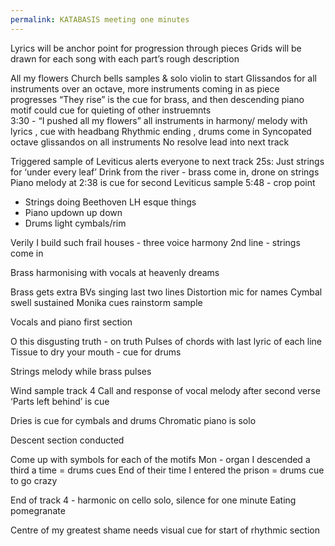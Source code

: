 ```yaml
---
permalink: KATABASIS meeting one minutes
---
```

Lyrics will be anchor point for progression through pieces
Grids will be drawn for each song with each part’s rough description 

All my flowers 
Church bells samples & solo violin to start
Glissandos for all instruments over an octave, more instruments coming in as piece progresses 
“They rise” is the cue for brass, and then descending piano motif could cue for quieting of other instruemnts  
3:30 - “I pushed all my flowers” all instruments in harmony/ melody with lyrics , cue with headbang
Rhythmic ending , drums come in 
Syncopated octave glissandos on all instruments 
No resolve lead into next track 


Triggered sample of Leviticus alerts everyone to next track 
25s: Just strings for ‘under every leaf’
Drink from the river - brass come in, drone on strings 
Piano melody at 2:38 is cue for second Leviticus sample 
5:48 - crop point 
- Strings doing Beethoven LH esque things
- Piano updown up down 
- Drums light cymbals/rim 

Verily I build such frail houses - three voice harmony 
2nd line - strings come in 

Brass harmonising with vocals at heavenly dreams 

Brass gets extra 
BVs singing last two lines 
Distortion mic for names 
Cymbal swell sustained 
Monika cues rainstorm sample 

Vocals and piano first section 

O this disgusting truth - on truth 
Pulses of chords with last lyric of each line 
Tissue to dry your mouth - cue for drums 

Strings melody while brass pulses 

Wind sample track 4 
Call and response of vocal melody after second verse 
‘Parts left behind’ is cue 


Dries is cue for cymbals and drums 
Chromatic piano is solo 

Descent section conducted 

Come up with symbols for each of the motifs 
Mon - organ 
I descended a third a time = drums cues 
End of their time I entered the prison = drums cue to go crazy 

End of track 4 - harmonic on cello solo, silence for one minute 
Eating pomegranate 



Centre of my greatest shame needs visual cue for start of rhythmic section